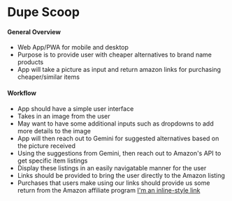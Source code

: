 # Dupe Scoop
[logo]: https://github.com/namato18/GeminiAPICompetition/tree/main/man/DUPE-SCOOP.png
#### General Overview
* Web App/PWA for mobile and desktop
* Purpose is to provide user with cheaper alternatives to brand name products
* App will take a picture as input and return amazon links for purchasing cheaper/similar items

#### Workflow
* App should have a simple user interface
* Takes in an image from the user
* May want to have some additional inputs such as dropdowns to add more details to the image
* App will then reach out to Gemini for suggested alternatives based on the picture received
* Using the suggestions from Gemini, then reach out to Amazon's API to get specific item listings
* Display these listings in an easily navigatable manner for the user
* Links should be provided to bring the user directly to the Amazon listing
* Purchases that users make using our links should provide us some return from the Amazon affiliate program
[I'm an inline-style link](https://www.google.com)
